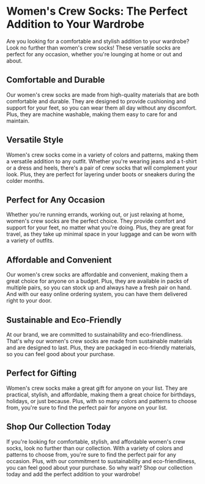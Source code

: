 # Women's Crew Socks: The Perfect Addition to Your Wardrobe

Are you looking for a comfortable and stylish addition to your wardrobe? Look no further than women's crew socks! These versatile socks are perfect for any occasion, whether you're lounging at home or out and about.

## Comfortable and Durable

Our women's crew socks are made from high-quality materials that are both comfortable and durable. They are designed to provide cushioning and support for your feet, so you can wear them all day without any discomfort. Plus, they are machine washable, making them easy to care for and maintain.

## Versatile Style

Women's crew socks come in a variety of colors and patterns, making them a versatile addition to any outfit. Whether you're wearing jeans and a t-shirt or a dress and heels, there's a pair of crew socks that will complement your look. Plus, they are perfect for layering under boots or sneakers during the colder months.

## Perfect for Any Occasion

Whether you're running errands, working out, or just relaxing at home, women's crew socks are the perfect choice. They provide comfort and support for your feet, no matter what you're doing. Plus, they are great for travel, as they take up minimal space in your luggage and can be worn with a variety of outfits.

## Affordable and Convenient

Our women's crew socks are affordable and convenient, making them a great choice for anyone on a budget. Plus, they are available in packs of multiple pairs, so you can stock up and always have a fresh pair on hand. And with our easy online ordering system, you can have them delivered right to your door.

## Sustainable and Eco-Friendly

At our brand, we are committed to sustainability and eco-friendliness. That's why our women's crew socks are made from sustainable materials and are designed to last. Plus, they are packaged in eco-friendly materials, so you can feel good about your purchase.

## Perfect for Gifting

Women's crew socks make a great gift for anyone on your list. They are practical, stylish, and affordable, making them a great choice for birthdays, holidays, or just because. Plus, with so many colors and patterns to choose from, you're sure to find the perfect pair for anyone on your list.

## Shop Our Collection Today

If you're looking for comfortable, stylish, and affordable women's crew socks, look no further than our collection. With a variety of colors and patterns to choose from, you're sure to find the perfect pair for any occasion. Plus, with our commitment to sustainability and eco-friendliness, you can feel good about your purchase. So why wait? Shop our collection today and add the perfect addition to your wardrobe!